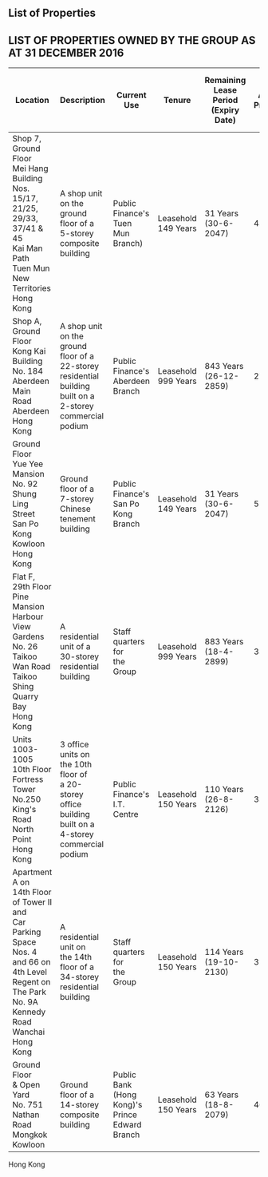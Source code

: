 ## List of Properties

## LIST OF PROPERTIES OWNED BY THE GROUP AS AT 31 DECEMBER 2016

| Location                                                                                                                                                             | Description                                                                                                              | Current Use                                             | Tenure                 | Remaining<br>Lease Period<br>(Expiry Date) | Age of<br>Property | Built-up<br>Area<br>(Square Metres) | Date of Last<br>Revaluation/<br>Acquisition | Carrying<br>Amount as at<br>31 Dec 2016<br>(HK\$'000) |
|----------------------------------------------------------------------------------------------------------------------------------------------------------------------|--------------------------------------------------------------------------------------------------------------------------|---------------------------------------------------------|------------------------|--------------------------------------------|--------------------|-------------------------------------|---------------------------------------------|-------------------------------------------------------|
| Shop 7, Ground Floor<br>Mei Hang Building<br>Nos. 15/17, 21/25, 29/33,<br>37/41 & 45<br>Kai Man Path<br>Tuen Mun<br>New Territories<br>Hong Kong                     | A shop unit on the<br>ground floor of a<br>5-storey composite<br>building                                                | Public Finance's<br>Tuen Mun<br>Branch)                 | Leasehold<br>149 Years | 31 Years<br>(30-6-2047)                    | 43 Years           | 84                                  | 30-6-1980                                   | 1,119                                                 |
| Shop A, Ground Floor<br>Kong Kai Building<br>No. 184 Aberdeen<br>Main Road<br>Aberdeen<br>Hong Kong                                                                  | A shop unit on the<br>ground floor of a<br>22-storey residential<br>building built on a<br>2-storey commercial<br>podium | Public Finance's<br>Aberdeen Branch                     | Leasehold<br>999 Years | 843 Years<br>(26-12-2859)                  | 27 Years           | 68                                  | 9-3-1990                                    | 3,797                                                 |
| Ground Floor<br>Yue Yee Mansion<br>No. 92 Shung Ling Street<br>San Po Kong<br>Kowloon<br>Hong Kong                                                                   | Ground floor of a<br>7-storey Chinese<br>tenement building                                                               | Public Finance's<br>San Po Kong<br>Branch               | Leasehold<br>149 Years | 31 Years<br>(30-6-2047)                    | 52 Years           | 94                                  | 9-6-1990                                    | 1,885                                                 |
| Flat F, 29th Floor<br>Pine Mansion<br>Harbour View Gardens<br>No. 26 Taikoo Wan Road<br>Taikoo Shing<br>Quarry Bay<br>Hong Kong                                      | A residential unit of a<br>30-storey residential<br>building                                                             | Staff quarters for<br>the Group                         | Leasehold<br>999 Years | 883 Years<br>(18-4-2899)                   | 33 Years           | 91                                  | 31-12-2011                                  | 9,488                                                 |
| Units 1003-1005<br>10th Floor<br>Fortress Tower<br>No.250 King's Road<br>North Point<br>Hong Kong                                                                    | 3 office units on<br>the 10th floor of<br>a 20-storey office<br>building built on a<br>4-storey commercial<br>podium     | Public Finance's<br>I.T. Centre                         | Leasehold<br>150 Years | 110 Years<br>(26-8-2126)                   | 33 Years           | 293                                 | 18-3-1992                                   | 7,287                                                 |
| Apartment A on<br>14th Floor of Tower II and<br>Car Parking Space Nos. 4<br>and 66 on 4th Level<br>Regent on The Park<br>No. 9A Kennedy Road<br>Wanchai<br>Hong Kong | A residential unit on<br>the 14th floor of a<br>34-storey residential<br>building                                        | Staff quarters for<br>the Group                         | Leasehold<br>150 Years | 114 Years<br>(19-10-2130)                  | 31 Years           | 253                                 | 5-3-1993                                    | 8,397                                                 |
| Ground Floor<br>& Open Yard<br>No. 751 Nathan Road<br>Mongkok<br>Kowloon                                                                                             | Ground floor of a<br>14-storey composite<br>building                                                                     | Public Bank<br>(Hong Kong)'s<br>Prince Edward<br>Branch | Leasehold<br>150 Years | 63 Years<br>(18-8-2079)                    | 46 Years           | 130                                 | 24-5-1993                                   | 11,882                                                |

Hong Kong
